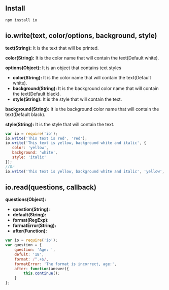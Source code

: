 ## Install
```shell
npm install io
```

## io.write(text, color/options, background, style)

**text(String):** It is the text that will be printed.

**color(String):** It is the color name that will contain the text(Default white).

**options(Object):** It is an object that contains text styles
* **color(String):** It is the color name that will contain the text(Default white).
* **background(String):** It is the background color name that will contain the text(Default black).
* **style(String):** It is the style that will contain the text.

**background(String):** It is the background color name that will contain the text(Default black).

**style(String):** It is the style that will contain the text.

```js
var io = require('io');
io.write('This text is red', 'red');
io.write('This text is yellow, background white and italic', {
   color: 'yellow',
   background: 'white',
   style: 'italic'
});
//Or
io.write('This text is yellow, background white and italic', 'yellow', 'white', 'italic');
```

## io.read(questions, callback)

**questions(Object):** 
* **question(String):**
* **default(String):**
* **format(RegExp):**
* **formatError(String):**
* **after(Function):**

```js
var io = require('io');
var question = {
    question: 'Age: ',
    defult: '18',
    format: /^.+$/,
    formatError: 'The format is incorrect, age:',
    after: function(answer){
	    this.continue();
    }
};
```